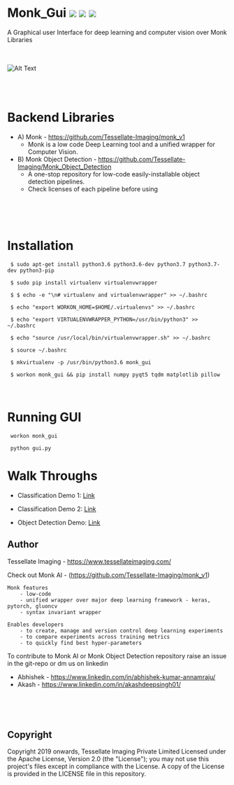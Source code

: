 # Monk_Gui [![](http://hits.dwyl.io/Tessellate-Imaging/Monk_Gui.svg)](http://hits.dwyl.io/Tessellate-Imaging/Monk_Gui) ![](https://tokei.rs/b1/github/Tessellate-Imaging/Monk_Gui) ![](https://tokei.rs/b1/github/Tessellate-Imaging/Monk_Gui?category=files)

A Graphical user Interface for deep learning and computer vision over Monk Libraries
<br />
<br />
<br />

![Alt Text](complete.gif)

<br />
<br />

# Backend Libraries

- A) Monk - https://github.com/Tessellate-Imaging/monk_v1 
    - Monk is a low code Deep Learning tool and a unified wrapper for Computer Vision. 
- B) Monk Object Detection - https://github.com/Tessellate-Imaging/Monk_Object_Detection
    - A one-stop repository for low-code easily-installable object detection pipelines. 
    - Check licenses of each pipeline before using 
<br />
<br />
<br />


# Installation

` $ sudo apt-get install python3.6 python3.6-dev python3.7 python3.7-dev python3-pip`

` $ sudo pip install virtualenv virtualenvwrapper`

` $ $ echo -e "\n# virtualenv and virtualenvwrapper" >> ~/.bashrc`

` $ echo "export WORKON_HOME=$HOME/.virtualenvs" >> ~/.bashrc`

` $ echo "export VIRTUALENVWRAPPER_PYTHON=/usr/bin/python3" >> ~/.bashrc`

` $ echo "source /usr/local/bin/virtualenvwrapper.sh" >> ~/.bashrc`

` $ source ~/.bashrc`

` $ mkvirtualenv -p /usr/bin/python3.6 monk_gui`

` $ workon monk_gui && pip install numpy pyqt5 tqdm matplotlib pillow`
<br />
<br />
<br />

# Running GUI

` workon monk_gui`

` python gui.py`


# Walk Throughs

  - Classification Demo 1: [Link](https://1drv.ms/v/s!ArxzFug4NJMtkFg-UovAkOc-wesz?e=UOPbEg)

  - Classification Demo 2: [Link](https://1drv.ms/v/s!ArxzFug4NJMtknlYPTNNdmcEu0Wu?e=xiSndJ)

  - Object Detection Demo: [Link](https://1drv.ms/v/s!ArxzFug4NJMtkFkgM6R5mlfRBCur?e=mo48y8)


## Author
Tessellate Imaging - https://www.tessellateimaging.com/
   
Check out Monk AI - (https://github.com/Tessellate-Imaging/monk_v1)
    
    Monk features
        - low-code
        - unified wrapper over major deep learning framework - keras, pytorch, gluoncv
        - syntax invariant wrapper

    Enables developers
        - to create, manage and version control deep learning experiments
        - to compare experiments across training metrics
        - to quickly find best hyper-parameters

To contribute to Monk AI or Monk Object Detection repository raise an issue in the git-repo or dm us on linkedin 
   - Abhishek - https://www.linkedin.com/in/abhishek-kumar-annamraju/
   - Akash - https://www.linkedin.com/in/akashdeepsingh01/
<br />
<br />
<br />


## Copyright

Copyright 2019 onwards, Tessellate Imaging Private Limited Licensed under the Apache License, Version 2.0 (the "License"); you may not use this project's files except in compliance with the License. A copy of the License is provided in the LICENSE file in this repository.



